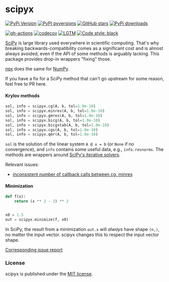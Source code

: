 # scipyx

[![PyPi Version](https://img.shields.io/pypi/v/scipyx.svg?style=flat-square)](https://pypi.org/project/scipyx/)
[![PyPI pyversions](https://img.shields.io/pypi/pyversions/scipyx.svg?style=flat-square)](https://pypi.org/project/scipyx/)
[![GitHub stars](https://img.shields.io/github/stars/nschloe/scipyx.svg?style=flat-square&logo=github&label=Stars&logoColor=white)](https://github.com/nschloe/scipyx)
[![PyPi downloads](https://img.shields.io/pypi/dm/scipyx.svg?style=flat-square)](https://pypistats.org/packages/scipyx)

[![gh-actions](https://img.shields.io/github/workflow/status/nschloe/scipyx/ci?style=flat-square)](https://github.com/nschloe/scipyx/actions?query=workflow%3Aci)
[![codecov](https://img.shields.io/codecov/c/github/nschloe/scipyx.svg?style=flat-square)](https://app.codecov.io/gh/nschloe/scipyx)
[![LGTM](https://img.shields.io/lgtm/grade/python/github/nschloe/scipyx.svg?style=flat-square)](https://lgtm.com/projects/g/nschloe/scipyx)
[![Code style: black](https://img.shields.io/badge/code%20style-black-000000.svg?style=flat-square)](https://github.com/psf/black)

[SciPy](https://www.scipy.org/) is large library used everywhere in scientific
computing. That's why breaking backwards-compatibility comes as a significant cost and
is almost always avoided, even if the API of some methods is arguably lacking. This
package provides drop-in wrappers "fixing" those.

[npx](https://github.com/nschloe/npx) does the same for [NumPy](https://numpy.org/).

If you have a fix for a SciPy method that can't go upstream for some reason, feel free
to PR here.

#### Krylov methods
```python
sol, info = scipyx.cg(A, b, tol=1.0e-10)
sol, info = scipyx.minres(A, b, tol=1.0e-10)
sol, info = scipyx.gmres(A, b, tol=1.0e-10)
sol, info = scipyx.bicg(A, b, tol=1.0e-10)
sol, info = scipyx.bicgstab(A, b, tol=1.0e-10)
sol, info = scipyx.cgs(A, b, tol=1.0e-10)
sol, info = scipyx.qmr(A, b, tol=1.0e-10)
```
`sol` is the solution of the linear system `A @ x = b` (or `None` if no convergence),
and `info` contains some useful data, e.g., `info.resnorms`. The methods are wrappers
around [SciPy's iterative
solvers](https://docs.scipy.org/doc/scipy/reference/sparse.linalg.html).

Relevant issues:
 * [inconsistent number of callback calls between cg, minres](https://github.com/scipy/scipy/issues/13936)


#### Minimization
```python
def f(x):
    return (x ** 2 - 2) ** 2


x0 = 1.5
out = scipyx.minimize(f, x0)
```
In SciPy, the result from a minimization `out.x` will _always_ have shape `(n,)`, no
matter the input vector. scipyx changes this to respect the input vector shape.

[Corresponding issue report](https://github.com/scipy/scipy/issues/13869)


### License
scipyx is published under the [MIT license](https://en.wikipedia.org/wiki/MIT_License).
